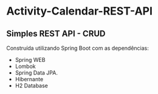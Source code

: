 # Activity-Calendar-REST-API
## Simples REST API - CRUD
Construída utilizando Spring Boot com as dependências: 
 * Spring WEB 
 * Lombok 
 * Spring Data JPA. 
 * Hibernante
 * H2 Database
